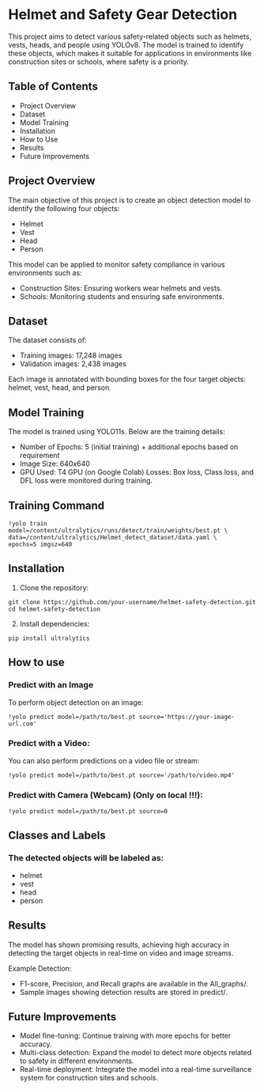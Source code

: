 # Helmet and Safety Gear Detection
This project aims to detect various safety-related objects such as helmets, vests, heads, and people using YOLOv8. The model is trained to identify these objects, which makes it suitable for applications in environments like construction sites or schools, where safety is a priority.

## Table of Contents
- Project Overview
- Dataset
- Model Training
- Installation
- How to Use
- Results
- Future Improvements

## Project Overview
The main objective of this project is to create an object detection model to identify the following four objects:

- Helmet
- Vest
- Head
- Person

This model can be applied to monitor safety compliance in various environments such as:
- Construction Sites: Ensuring workers wear helmets and vests.
- Schools: Monitoring students and ensuring safe environments.

## Dataset 
The dataset consists of:
- Training images: 17,248 images
- Validation images: 2,438 images

Each image is annotated with bounding boxes for the four target objects: helmet, vest, head, and person.

## Model Training 
The model is trained using YOLO11s. Below are the training details:

- Number of Epochs: 5 (initial training) + additional epochs based on requirement
- Image Size: 640x640
- GPU Used: T4 GPU (on Google Colab)
Losses: Box loss, Class loss, and DFL loss were monitored during training.

## Training Command
```
!yolo train model=/content/ultralytics/runs/detect/train/weights/best.pt \
data=/content/ultralytics/Helmet_detect_dataset/data.yaml \
epochs=5 imgsz=640
```

## Installation
1. Clone the repository:
```
git clone https://github.com/your-username/helmet-safety-detection.git
cd helmet-safety-detection
```
2. Install dependencies:
```
pip install ultralytics
```


## How to use 
### Predict with an Image
To perform object detection on an image:
```
!yolo predict model=/path/to/best.pt source='https://your-image-url.com'
```
### Predict with a Video: 
You can also perform predictions on a video file or stream:
```
!yolo predict model=/path/to/best.pt source='/path/to/video.mp4'
```
### Predict with Camera (Webcam) (Only on local !!!):
```
!yolo predict model=/path/to/best.pt source=0
```

## Classes and Labels 

### The detected objects will be labeled as:

- helmet
- vest
- head
- person


## Results
The model has shown promising results, achieving high accuracy in detecting the target objects in real-time on video and image streams.

Example Detection:
- F1-score, Precision, and Recall graphs are available in the All_graphs/.
- Sample images showing detection results are stored in predict/.

## Future Improvements

- Model fine-tuning: Continue training with more epochs for better accuracy.
- Multi-class detection: Expand the model to detect more objects related to safety in different environments.
- Real-time deployment: Integrate the model into a real-time surveillance system for construction sites and schools.

